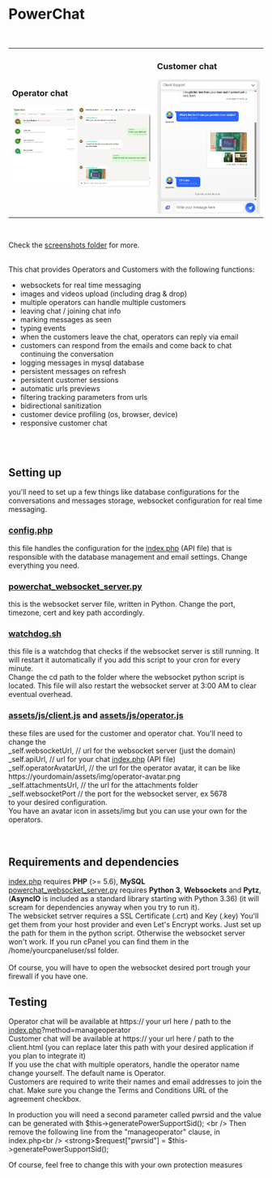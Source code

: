 <h1>PowerChat</h1>
<br />
<table>
  <td>
    <h3>Operator chat</h3>
    <img src="https://raw.githubusercontent.com/sorinbotirla/powerchat/refs/heads/main/screenshots/operator-chat.jpg" />
  </td>
  <td>
    <h3>Customer chat</h3>
    <img src="https://raw.githubusercontent.com/sorinbotirla/powerchat/refs/heads/main/screenshots/client-chat.jpg" />
  </td>
</table>
<br />

Check the <a href="https://github.com/sorinbotirla/powerchat/tree/main/screenshots">screenshots folder</a> for more.
<br />
<br />

This chat provides Operators and Customers with the following functions:
- websockets for real time messaging
- images and videos upload (including drag & drop)
- multiple operators can handle multiple customers
- leaving chat / joining chat info
- marking messages as seen
- typing events
- when the customers leave the chat, operators can reply via email
- customers can respond from the emails and come back to chat continuing the conversation
- logging messages in mysql database
- persistent messages on refresh
- persistent customer sessions
- automatic urls previews
- filtering tracking parameters from urls
- bidirectional sanitization
- customer device profiling (os, browser, device)
- responsive customer chat
<br />
<br />


<h2>Setting up</h2>
you'll need to set up a few things like database configurations for the conversations and messages storage,
websocket configuration for real time messaging.

<h3><a href="https://github.com/sorinbotirla/powerchat/blob/main/config.php">config.php</a></h3>
this file handles the configuration for the <a href="https://github.com/sorinbotirla/powerchat/blob/main/index.php">index.php</a> (API file) that is responsible with the database management and email settings. Change everything you need.


<h3><a href="https://github.com/sorinbotirla/powerchat/blob/main/powerchat_websocket_server.py">powerchat_websocket_server.py</a></h3>
this is the websocket server file, written in Python. Change the port, timezone, cert and key path accordingly.

<h3><a href="https://github.com/sorinbotirla/powerchat/blob/main/watchdog.sh">watchdog.sh</a></h3>
this file is a watchdog that checks if the websocket server is still running. It will restart it automatically if you add this script to your cron for every minute.<br />
Change the cd path to the folder where the websocket python script is located. This file will also restart the websocket server at 3:00 AM to clear eventual overhead.

<h3><a href="https://github.com/sorinbotirla/powerchat/blob/main/assets/js/client.js">assets/js/client.js</a> and <a href="https://github.com/sorinbotirla/powerchat/blob/main/assets/js/operator.js">assets/js/operator.js</a></h3>
these files are used for the customer and operator chat. You'll need to change the <br />
_self.websocketUrl, // url for the websocket server (just the domain)<br />
_self.apiUrl, // url for your chat <a href="https://github.com/sorinbotirla/powerchat/blob/main/index.php">index.php</a> (API file)<br />
_self.operatorAvatarUrl, // the url for the operator avatar, it can be like https://yourdomain/assets/img/operator-avatar.png<br />
_self.attachmentsUrl, // the url for the attachments folder<br />
_self.websocketPort // the port for the websocket server, ex 5678<br />
to your desired configuration.<br />
You have an avatar icon in assets/img but you can use your own for the operators.<br />
<br />
<br />

<h2>Requirements and dependencies</h2>

<a href="https://github.com/sorinbotirla/powerchat/blob/main/index.php">index.php</a> requires <strong>PHP</strong> (>= 5.6), <strong>MySQL</strong><br />
<a href="https://github.com/sorinbotirla/powerchat/blob/main/powerchat_websocket_server.py">powerchat_websocket_server.py</a> requires <strong>Python 3</strong>, <strong>Websockets</strong> and <strong>Pytz</strong>, (<strong>AsyncIO</strong> is included as a standard library starting with Python 3.36) (it will scream for dependencies anyway when you try to run it).<br />
The websicket setrver requires a SSL Certificate (.crt) and Key (.key) You'll get them from your host provider and even Let's Encrypt works. Just set up the path for them in the python script. Otherwise the websocket server won't work. If you run cPanel you can find them in the /home/yourcpaneluser/ssl folder. 
<br /><br />
Of course, you will have to open the websocket desired port trough your firewall if you have one.

<h2>Testing</h2>
Operator chat will be available at https:// your url here / path to the <a href="https://github.com/sorinbotirla/powerchat/blob/main/index.php">index.php</a>?method=manageoperator<br />
Customer chat will be available at https:// your url here / path to the client.html (you can replace later this path with your desired application if you plan to integrate it)<br />
If you use the chat with multiple operators, handle the operator name change yourself. The default name is Operator.<br />
Customers are required to write their names and email addresses to join the chat. Make sure you change the Terms and Conditions URL of the agreement checkbox.

In production you will need a second parameter called pwrsid and the value<br />
can be generated with $this->generatePowerSupportSid(); <br />
Then remove the following line from the "manageoperator" clause, in index.php<br />
<strong>$request["pwrsid"] = $this->generatePowerSupportSid();</strong><br />

Of course, feel free to change this with your own protection measures
